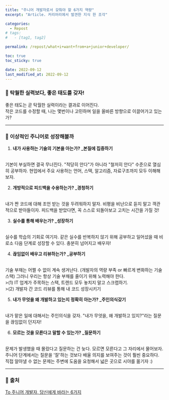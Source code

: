 ```yaml
---
title: "주니어 개발자로서 갖춰야 할 6가지 역량"
excerpt: "Article. 커리어리에서 발견한 지식 한 조각"

categories:
  - Repost
# tags:
#   - [tag1, tag2]

permalink: /repost/what+i+want+from+a+junior+developer/

toc: true
toc_sticky: true

date: 2022-09-12
last_modified_at: 2022-09-12
---
```


### 🧩 <b>탁월한 실력보다, 좋은 태도를 갖자!</b>
좋은 태도는 곧 탁월한 실력이라는 결과로 이어진다. <br>
작은 코드를 수정할 때, 나는 몇번이나 고민하며 일을 올바른 방향으로 이끌어가고 있는가? 

------

### 🧩 <b>이상적인 주니어로 성장해볼까</b>
1. <b>내가 사용하는 기술의 기본을 아는가? _본질에 집중하기</b> 
<br>
기본이 부실하면 결국 무너진다. "적당히 안다"가 아니라 "철저히 안다" 수준으로 열심히 공부하자. 현업에서 주요 사용하는 언어, 스택, 알고리즘, 자료구조까지 모두 이해해보자. 
<br>

2. <b>개방적으로 피드백을 수용하는가? _경청하기</b> 
<br>
내가 짠 코드에 대해 조언 받는 것을 두려워하지 말자. 비평을 비난으로 듣지 말고 객관적으로 받아들이자. 피드백을 받았다면, 꼭 스스로 되돌아보고 고치는 시간을 가질 것! 
<br>

3. <b>실수를 통해 배우는가? _성장하기</b> 
<br>
실수를 학습의 기회로 여기자. 같은 실수를 반복하지 않기 위해 공부하고 일어섰을 때 비로소 다음 단계로 성장할 수 있다. 충분히 넘어지고 배우자! 
<br>

4. <b>끊임없이 배우고 리뷰하는가? _공부하기</b>
<br>
기술 부채는 어쩔 수 없이 계속 생겨난다. (개발자의 역량 부족 or 빠르게 변화하는 기술 스택) 그러니 우리는 항상 기술 부채를 줄이기 위해 노력해야 한다. 
<br>
>(1) IT 업계가 주목하는 스택, 트렌드 모두 놓치지 말고 스크랩하기. <br>
>(2) 개발자 간 코드 리뷰를 통해 내 코드 성장시키기
<br>

5. <b>내가 무엇을 왜 개발하고 있는지 정확히 아는가? _주인의식갖기</b>
<br>
내가 맡은 일에 대해서는 주인의식을 갖자. "내가 무엇을, 왜 개발하고 있지?"라는 질문을 끊임없이 던지자!
<br>

6. <b>모르는 것을 모른다고 말할 수 있는가? _질문하기</b>
<br>
문제가 발생했을 때 몰랐다고 질문하는 건 늦다. 모르면 모른다고 그 자리에서 물어보자. 주니어 단계에서는 질문을 '잘'하는 것보다 배울 의지를 보여주는 것이 훨씬 중요하다. 직접 알아낼 수 없는 문제는 주변에 도움을 요청해서 넓은 곳으로 시야를 옮기자 :)

------

### 🧩 <b>출처</b>
[To 주니어 개발자, 당신에게 바라는 6가지](https://blog.notique.co/letter_for_junior_developer/)